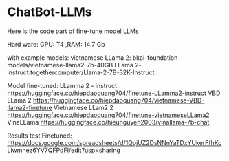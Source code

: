 # ChatBot-LLMs

Here is the code part of fine-tune model LLMs
 
Hard ware: 
GPU: T4 ,RAM: 14.7 Gb

with example models:
vietnamese LLama 2: bkai-foundation-models/vietnamese-llama2-7b-40GB
LLama 2- instruct:togethercomputer/Llama-2-7B-32K-Instruct

Model fine-tuned:
LLamma 2 - instruct
https://huggingface.co/hiepdaoquang704/finetune-LLamma2-instruct 
VBD LLama 2
https://huggingface.co/hiepdaoquang704/vietnamese-VBD-llama2-finetune
Vietnamese LLam2 2
https://huggingface.co/hiepdaoquang704/finetune-vietnameseLLama2
VinaLLama 
https://huggingface.co/hieunguyen2003/vinallama-7b-chat

Results test Finetuned:
https://docs.google.com/spreadsheets/d/1QojUZ2DsNNnYaTDxYUkerFfhKcLiwmnez6YV7QFPdFI/edit?usp=sharing
